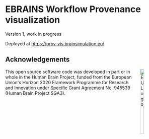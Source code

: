 # EBRAINS Workflow Provenance visualization

Version 1, work in progress

Deployed at https://prov-vis.brainsimulation.eu/

## Acknowledgements

<div><img src="https://www.braincouncil.eu/wp-content/uploads/2018/11/wsi-imageoptim-EU-Logo.jpg" alt="EU Logo" height="23%" width="15%" align="right" style="margin-left: 10px"></div>

This open source software code was developed in part or in whole in the Human Brain Project, funded from the European Union's Horizon 2020 Framework Programme for Research and Innovation under Specific Grant Agreement No. 945539 (Human Brain Project SGA3).